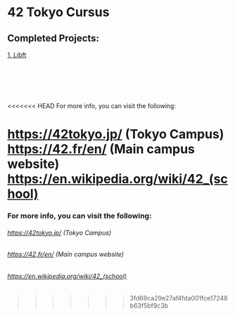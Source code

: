# 42 Tokyo Cursus

## Completed Projects:

[1. Libft](https://github.com/LucasHlmn/School_42_Cursus/libft)
<br>
<br>
<br>
<br>
<br>
<br>

<<<<<<< HEAD
For more info, you can visit the following:
	
https://42tokyo.jp/ (Tokyo Campus)
https://42.fr/en/ (Main campus website)
https://en.wikipedia.org/wiki/42_(school)
=======
### For more info, you can visit the following:
	
###### https://42tokyo.jp/ (Tokyo Campus)

###### https://42.fr/en/ (Main campus website)

###### https://en.wikipedia.org/wiki/42_(school)
>>>>>>> 3fd69ca29e27af4fda001fce17248b63f5bf9c3b
